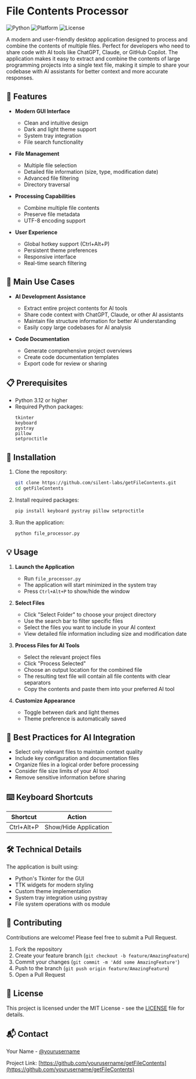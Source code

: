 # File Contents Processor

![Python](https://img.shields.io/badge/Python-3.12+-blue.svg)
![Platform](https://img.shields.io/badge/Platform-Windows-lightgrey.svg)
![License](https://img.shields.io/badge/License-MIT-green.svg)

A modern and user-friendly desktop application designed to process and combine the contents of multiple files. Perfect for developers who need to share code with AI tools like ChatGPT, Claude, or GitHub Copilot. The application makes it easy to extract and combine the contents of large programming projects into a single text file, making it simple to share your codebase with AI assistants for better context and more accurate responses.

## 🚀 Features

- **Modern GUI Interface**
  - Clean and intuitive design
  - Dark and light theme support
  - System tray integration
  - File search functionality

- **File Management**
  - Multiple file selection
  - Detailed file information (size, type, modification date)
  - Advanced file filtering
  - Directory traversal

- **Processing Capabilities**
  - Combine multiple file contents
  - Preserve file metadata
  - UTF-8 encoding support

- **User Experience**
  - Global hotkey support (Ctrl+Alt+P)
  - Persistent theme preferences
  - Responsive interface
  - Real-time search filtering

## 🎯 Main Use Cases

- **AI Development Assistance**
  - Extract entire project contents for AI tools
  - Share code context with ChatGPT, Claude, or other AI assistants
  - Maintain file structure information for better AI understanding
  - Easily copy large codebases for AI analysis

- **Code Documentation**
  - Generate comprehensive project overviews
  - Create code documentation templates
  - Export code for review or sharing

## 📋 Prerequisites

- Python 3.12 or higher
- Required Python packages:
  ```
  tkinter
  keyboard
  pystray
  pillow
  setproctitle
  ```

## 🔧 Installation

1. Clone the repository:
   ```bash
   git clone https://github.com/silent-labs/getFileContents.git
   cd getFileContents
   ```

2. Install required packages:
   ```bash
   pip install keyboard pystray pillow setproctitle
   ```

3. Run the application:
   ```bash
   python file_processor.py
   ```

## 💡 Usage

1. **Launch the Application**
   - Run `file_processor.py`
   - The application will start minimized in the system tray
   - Press `Ctrl+Alt+P` to show/hide the window

2. **Select Files**
   - Click "Select Folder" to choose your project directory
   - Use the search bar to filter specific files
   - Select the files you want to include in your AI context
   - View detailed file information including size and modification date

3. **Process Files for AI Tools**
   - Select the relevant project files
   - Click "Process Selected"
   - Choose an output location for the combined file
   - The resulting text file will contain all file contents with clear separators
   - Copy the contents and paste them into your preferred AI tool

4. **Customize Appearance**
   - Toggle between dark and light themes
   - Theme preference is automatically saved

## 📝 Best Practices for AI Integration

- Select only relevant files to maintain context quality
- Include key configuration and documentation files
- Organize files in a logical order before processing
- Consider file size limits of your AI tool
- Remove sensitive information before sharing

## ⌨️ Keyboard Shortcuts

| Shortcut    | Action                 |
|-------------|------------------------|
| Ctrl+Alt+P  | Show/Hide Application  |

## 🛠️ Technical Details

The application is built using:
- Python's Tkinter for the GUI
- TTK widgets for modern styling
- Custom theme implementation
- System tray integration using pystray
- File system operations with os module

## 🤝 Contributing

Contributions are welcome! Please feel free to submit a Pull Request.

1. Fork the repository
2. Create your feature branch (`git checkout -b feature/AmazingFeature`)
3. Commit your changes (`git commit -m 'Add some AmazingFeature'`)
4. Push to the branch (`git push origin feature/AmazingFeature`)
5. Open a Pull Request

## 📝 License

This project is licensed under the MIT License - see the [LICENSE](LICENSE) file for details.

## 📬 Contact

Your Name - [@yourusername](https://twitter.com/yourusername)

Project Link: [https://github.com/yourusername/getFileContents](https://github.com/yourusername/getFileContents)
